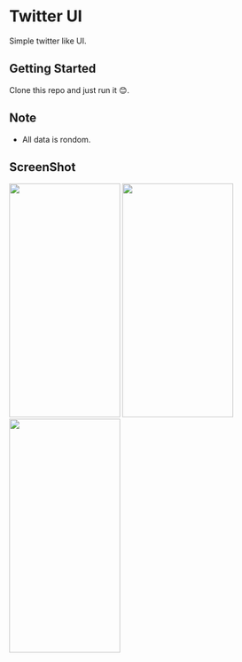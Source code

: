 # Twitter UI

Simple twitter like UI.

## Getting Started

Clone this repo and just run it 😊.

## Note

- All data is rondom.

## ScreenShot

<img src="https://user-images.githubusercontent.com/72759521/236483671-d311d919-34ff-4261-96ed-d8becb31351e.jpg" width="200" height="422">
<img src="(https://user-images.githubusercontent.com/72759521/236483721-c73798dd-0cb9-46f6-a20b-bd7205d13b21.jpg" width="200" height="422">
<img src="https://user-images.githubusercontent.com/72759521/236483729-6bd14357-e030-49cf-b196-849926be0993.jpg" width="200" height="422">

